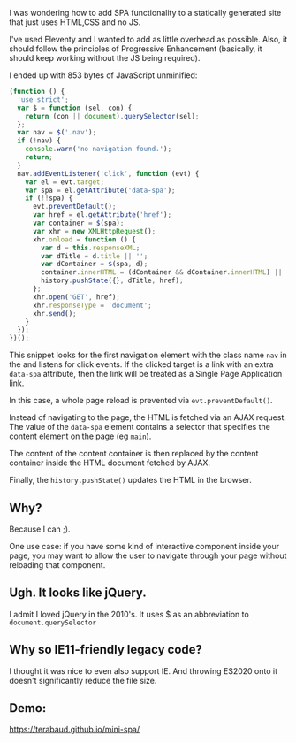 I was wondering how to add SPA functionality to a statically generated site that just uses HTML,CSS and no JS.

I've used Eleventy and I wanted to add as little overhead as possible. Also, it should follow the principles of Progressive Enhancement (basically, it should keep working without the JS being required).

I ended up with 853 bytes of JavaScript unminified:

```js
(function () {
  'use strict';
  var $ = function (sel, con) {
    return (con || document).querySelector(sel);
  };
  var nav = $('.nav');
  if (!nav) {
    console.warn('no navigation found.');
    return;
  }
  nav.addEventListener('click', function (evt) {
    var el = evt.target;
    var spa = el.getAttribute('data-spa');
    if (!!spa) {
      evt.preventDefault();
      var href = el.getAttribute('href');
      var container = $(spa);
      var xhr = new XMLHttpRequest();
      xhr.onload = function () {
        var d = this.responseXML;
        var dTitle = d.title || '';
        var dContainer = $(spa, d);
        container.innerHTML = (dContainer && dContainer.innerHTML) || '';
        history.pushState({}, dTitle, href);
      };
      xhr.open('GET', href);
      xhr.responseType = 'document';
      xhr.send();
    }
  });
})();
```

This snippet looks for the first navigation element with the class name `nav` in the and listens for click events. If the clicked target is a link with an extra `data-spa` attribute, then the link will be treated as a Single Page Application link.

In this case, a whole page reload is prevented via `evt.preventDefault()`.

Instead of navigating to the page, the HTML is fetched via an AJAX request. The value of the `data-spa` element contains a selector that specifies the content element on the page (eg `main`).

The content of the content container is then replaced by the content container inside the HTML document fetched by AJAX.

Finally, the `history.pushState()` updates the HTML in the browser.

## Why?

Because I can ;).

One use case: if you have some kind of interactive component inside your page, you may want to allow the user to navigate through your page without reloading that component.

## Ugh. It looks like jQuery.

I admit I loved jQuery in the 2010's. It uses \$ as an abbreviation to `document.querySelector`

## Why so IE11-friendly legacy code?

I thought it was nice to even also support IE. And throwing ES2020 onto it doesn't significantly reduce the file size.

## Demo:

https://terabaud.github.io/mini-spa/
